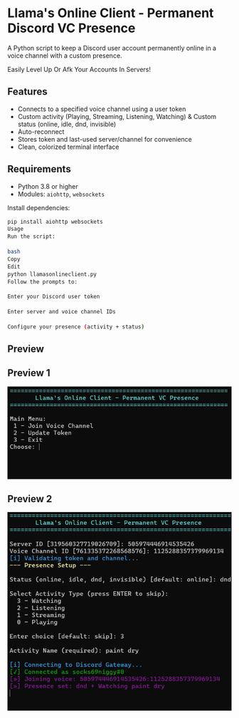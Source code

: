 # Llama's Online Client - Permanent Discord VC Presence

A Python script to keep a Discord user account permanently online in a voice channel with a custom presence.

Easily Level Up Or Afk Your Accounts In Servers! 

## Features

- Connects to a specified voice channel using a user token
- Custom activity (Playing, Streaming, Listening, Watching) & Custom status (online, idle, dnd, invisible)
- Auto-reconnect 
- Stores token and last-used server/channel for convenience
- Clean, colorized terminal interface

## Requirements

- Python 3.8 or higher
- Modules: `aiohttp`, `websockets`

Install dependencies:

```bash
pip install aiohttp websockets
Usage
Run the script:

bash
Copy
Edit
python llamasonlineclient.py
Follow the prompts to:

Enter your Discord user token

Enter server and voice channel IDs

Configure your presence (activity + status)

```
## Preview

## Preview 1
![Preview 1](https://raw.githubusercontent.com/aserav/llamasonlineclient/main/preview1.png)

## Preview 2
![Preview 2](https://raw.githubusercontent.com/aserav/llamasonlineclient/main/preview2.png)


